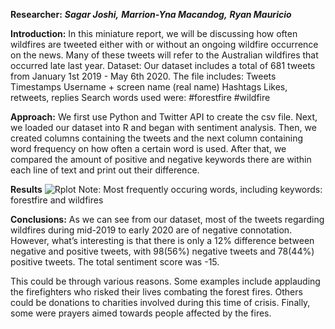 ****Researcher:****
***Sagar Joshi,***
***Marrion-Yna Macandog,***
***Ryan Mauricio***

**Introduction:**
In this miniature report, we will be discussing how often wildfires are tweeted either with or without an ongoing wildfire occurrence on the news. Many of these tweets will refer to the Australian wildfires that occurred late last year. 
Dataset:
Our dataset includes a total of 681 tweets from January 1st 2019 - May 6th 2020. The file includes:
Tweets
Timestamps
Username + screen name (real name)
Hashtags
Likes, retweets, replies
Search words used were:
#forestfire 
 #wildfire

**Approach:**
We first use Python and Twitter API to create the csv file. Next, we loaded our dataset into R and began with sentiment analysis. Then, we created columns containing the tweets and the next column containing word frequency on how often a certain word is used. After that, we compared the amount of positive and negative keywords there are within each line of text and print out their difference.


**Results**
![Rplot](https://user-images.githubusercontent.com/55200206/82846704-063ef780-9e9f-11ea-814b-4eaeb39ee4c8.png)
Note: Most frequently occuring words, including keywords: forestfire and wildfires

**Conclusions:**
As we can see from our dataset, most of the tweets regarding wildfires during mid-2019 to early 2020 are of negative connotation. However, what’s interesting is that there is only a 12% difference between negative and positive tweets, with 98(56%) negative tweets and 78(44%) positive tweets. The total sentiment score was -15.

This could be through various reasons. Some examples include applauding the firefighters who risked their lives combating the forest fires. Others could be donations to charities involved during this time of crisis. Finally, some were prayers aimed towards people affected by the fires.
